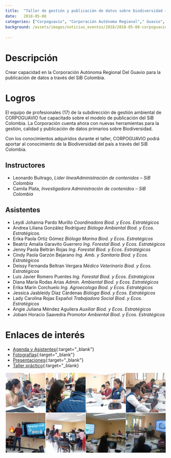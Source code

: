 ```yaml
---
title:  "Taller de gestión y publicación de datos sobre biodiversidad – CORPOGUAVIO"
date:   2018-05-08
categories: ["Corpoguavio", "Corporación Autónoma Regional"," Guavio", "2018","Talleres","Publicación"]
background: /assets/images/noticias_eventos/2018/2018-05-08-corpoguavio-blog-SiB-01.jpg

---
```


# Descripción  
Crear capacidad en la Corporación Autónoma Regional Del Guavio para la publicación de datos a través del SiB Colombia.

# Logros  
El equipo de profesionales (17) de la subdirección de gestión ambiental de CORPOGUAVIO fue capacitado sobre el modelo de publicación del SiB Colombia. La Corporación cuenta ahora con nuevas herramientas para la gestión, calidad y publicación de datos primarios sobre Biodiversidad.  

Con los conocimientos adquiridos durante el taller, CORPOGUAVIO podrá aportar al conocimiento de la Biodiversidad del país a través del SiB Colombia.  

## Instructores

- Leonardo Buitrago,
*Líder líneaAdministración de contenidos – SiB Colombia*
- Camila Plata,
*Investigadora Administración de contenidos – SiB Colombia*

## Asistentes

- Leydi Johanna Pardo Murillo
*Coordinadora Biod. y Ecos. Estratégicos*
- Andrea Liliana González Rodríguez
*Bióloga Ambiental Biod. y Ecos. Estratégicos.*
- Erika Paola Ortiz Gómez
*Bióloga Marina Biod. y Ecos. Estratégicos*
- Beatriz Amalia Garavito Guerrero
*Ing. Forestal Biod. y Ecos. Estratégicos*
- Jenny Paola Beltrán Rojas
*Ing. Forestal Biod. y Ecos. Estratégicos*
- Cindy Paola Garzón Bejarano
*Ing. Amb. y Sanitaria Biod. y Ecos. Estratégicos*
- Deissy Fernanda Beltran Vergara
*Médico Veterinario Biod. y Ecos. Estratégicos*
- Luis Javier Romero Puentes
*Ing. Forestal Biod. y Ecos. Estratégicos*
- Diana María Rodas Arias
*Admin. Ambiental Biod. y Ecos. Estratégicos*
- Erika Marín Corchuelo
*Ing. Agroecologa Biod. y Ecos. Estratégicos*
- Jessica Jasbleidy Díaz Cárdenas
*Bióloga Biod. y Ecos. Estratégicos*
- Lady Carolina Rojas Español
*Trabajadora Social Biod. y Ecos. Estratégicos*
- Angie Juliana Méndez Aguilera
*Auxiliar Biod. y Ecos. Estratégicos*
- Jobani Horacio Saavedra
*Promotor Ambiental Biod. y Ecos. Estratégicos*

# Enlaces de interés

- [Agenda y Asistentes](https://drive.google.com/open?id=11T5DwZR1JYiTFP-aJAJxo94nisGgMJhM){:target="_blank"}
- [Fotografías](https://drive.google.com/open?id=1Gy4xz9FHxzqq2NwllkfFULwNS4rSE7yv){:target="_blank"}
- [Presentaciones](https://drive.google.com/open?id=18YOjWKeYheSrphoC7ux3S76PEwhaEHAs){:target="_blank"}
- [Taller práctico](https://drive.google.com/open?id=1OS1INq02-o74q6a3ffXZYwEQhwDYGlDV){:target="_blank}

<img src="/assets/images/noticias_eventos/2018/2018-05-08-corpoguavio-blog-SiB-02.png" width=770>
